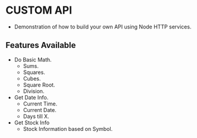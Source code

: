 # CUSTOM API
* Demonstration of how to build your own API using Node HTTP services.

## Features Available
* Do Basic Math.
  - Sums.
  - Squares.
  - Cubes.
  - Square Root.
  - Division.
* Get Date Info.
  - Current Time.
  - Current Date.
  - Days till X.
* Get Stock Info
  - Stock Information based on Symbol.
